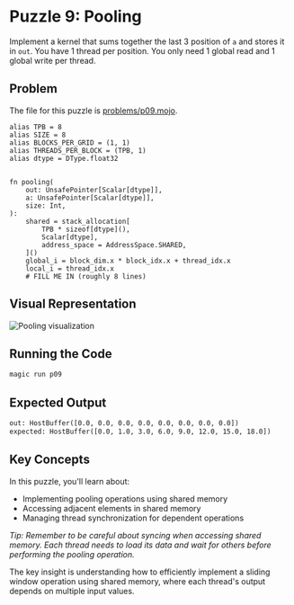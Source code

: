 # Puzzle 9: Pooling

Implement a kernel that sums together the last 3 position of `a` and stores it in `out`.
You have 1 thread per position. You only need 1 global read and 1 global write per thread.

## Problem

The file for this puzzle is [problems/p09.mojo](../problems/p09.mojo).

```mojo
alias TPB = 8
alias SIZE = 8
alias BLOCKS_PER_GRID = (1, 1)
alias THREADS_PER_BLOCK = (TPB, 1)
alias dtype = DType.float32


fn pooling(
    out: UnsafePointer[Scalar[dtype]],
    a: UnsafePointer[Scalar[dtype]],
    size: Int,
):
    shared = stack_allocation[
        TPB * sizeof[dtype](),
        Scalar[dtype],
        address_space = AddressSpace.SHARED,
    ]()
    global_i = block_dim.x * block_idx.x + thread_idx.x
    local_i = thread_idx.x
    # FILL ME IN (roughly 8 lines)
```

## Visual Representation

![Pooling visualization](https://raw.githubusercontent.com/srush/GPU-Puzzles/main/GPU_puzzlers_files/GPU_puzzlers_43_1.svg)

## Running the Code

```bash
magic run p09
```

## Expected Output

```txt
out: HostBuffer([0.0, 0.0, 0.0, 0.0, 0.0, 0.0, 0.0, 0.0])
expected: HostBuffer([0.0, 1.0, 3.0, 6.0, 9.0, 12.0, 15.0, 18.0])
```

## Key Concepts

In this puzzle, you'll learn about:
- Implementing pooling operations using shared memory
- Accessing adjacent elements in shared memory
- Managing thread synchronization for dependent operations

*Tip: Remember to be careful about syncing when accessing shared memory.
Each thread needs to load its data and wait for others before performing the pooling operation.*

The key insight is understanding how to efficiently implement a sliding window operation using shared memory, where each thread's output depends on multiple input values.
